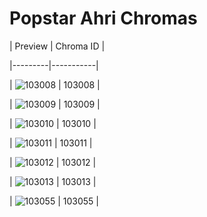 # Popstar Ahri Chromas


| Preview | Chroma ID |

|---------|-----------|

| ![103008](https://raw.communitydragon.org/latest/plugins/rcp-be-lol-game-data/global/default/v1/champion-chroma-images/103/103008.png) | 103008 |

| ![103009](https://raw.communitydragon.org/latest/plugins/rcp-be-lol-game-data/global/default/v1/champion-chroma-images/103/103009.png) | 103009 |

| ![103010](https://raw.communitydragon.org/latest/plugins/rcp-be-lol-game-data/global/default/v1/champion-chroma-images/103/103010.png) | 103010 |

| ![103011](https://raw.communitydragon.org/latest/plugins/rcp-be-lol-game-data/global/default/v1/champion-chroma-images/103/103011.png) | 103011 |

| ![103012](https://raw.communitydragon.org/latest/plugins/rcp-be-lol-game-data/global/default/v1/champion-chroma-images/103/103012.png) | 103012 |

| ![103013](https://raw.communitydragon.org/latest/plugins/rcp-be-lol-game-data/global/default/v1/champion-chroma-images/103/103013.png) | 103013 |

| ![103055](https://raw.communitydragon.org/latest/plugins/rcp-be-lol-game-data/global/default/v1/champion-chroma-images/103/103055.png) | 103055 |